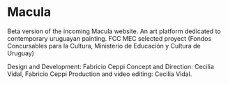 # Macula
Beta version of the incoming Macula website. 
An art platform dedicated to contemporary uruguayan painting. 
FCC MEC selected proyect  (Fondos Concursables para la Cultura, Ministerio de Educación y Cultura de Uruguay)

Design and Development: Fabricio Ceppi
Concept and Direction: Cecilia Vidal, Fabricio Ceppi
Production and video editing: Cecilia Vidal.
